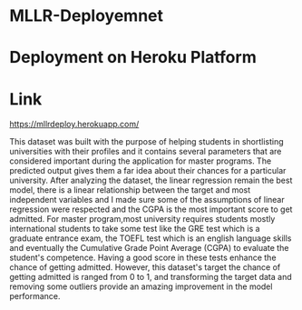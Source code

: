 # MLLR-Deployemnet
# Deployment on Heroku Platform 
# Link
https://mllrdeploy.herokuapp.com/

This dataset was built with the purpose of helping students in shortlisting universities with their profiles and it contains several parameters that are considered important during the application for master programs. The predicted output gives them a far idea about their chances for a particular university. After analyzing the dataset, the linear regression remain the best model, there is a linear relationship between the target and most independent variables and I made sure some of the assumptions of linear regression were respected and the CGPA is the most important score to get admitted. For master program,most university requires students mostly international students to take some test like the GRE test which is a graduate entrance exam, the TOEFL test which is an english language skills and eventually the Cumulative Grade Point Average (CGPA) to evaluate the student's competence. Having a good score in these tests enhance the chance of getting admitted. However, this dataset's target the chance of getting admitted is ranged from 0 to 1, and transforming the target data and removing some outliers provide an amazing improvement in the model performance.

